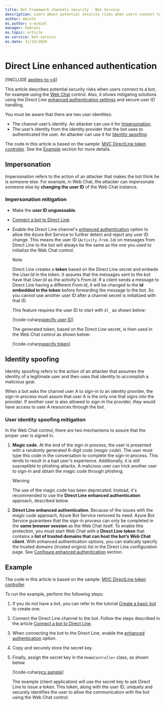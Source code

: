 ```yaml
---
title: Bot Framework channels security - Bot Service
description: Learn about potential security risks when users connect to a bot using the allowed channels
author: mmiele
ms.author: v-mimiel
manager: kamrani
ms.topic: article
ms.service: bot-service
ms.date: 11/19/2020
---
```


# Direct Line enhanced authentication

[!INCLUDE [applies-to-v4](../includes/applies-to-v4-current.md)]

This article describes potential security risks when users connect to a bot, for example using the [Web Chat](~/bot-service-channel-connect-webchat.md#embed-the-web-chat-control-in-a-web-page) control. Also, it shows mitigating solutions using the Direct Line [enhanced authentication settings](../bot-service-channel-connect-directline.md#configure-settings) and secure *user ID* handling.

You must be aware that there are two user identities:

- The channel user’s identity. An attacker can use it for [Impersonation](#impersonation).
- The user’s identity from the identity provider that the bot uses to authenticated the user. An attacker can use it for [Identity spoofing](#identity-spoofing).

The code in this article is based on the sample: [MVC DirectLine token controller](https://github.com/microsoft/BotBuilder-Samples/tree/main/experimental/DirectLineTokenSite). See the [Example](#example) section for more details.

<!-- Summarized from: https://blog.botframework.com/2018/09/25/enhanced-direct-line-authentication-features/ -->

## Impersonation

Impersonation refers to the action of an attacker that makes the bot think he is someone else. For example, in Web Chat, the attacker can impersonate someone else by **changing the user ID** of the Web Chat instance.

### Impersonation mitigation

- Make the **user ID unguessable**.
- [Connect a bot to Direct Line](../bot-service-channel-connect-directline.md).
- Enable the Direct Line channel's [enhanced authentication](../bot-service-channel-connect-directline.md#configure-settings) option to allow the Azure Bot Service to further detect and reject any user ID change. This means the user ID (`Activity.From.Id`) on messages from Direct Line to the bot will always be the same as the one you used to initialize the Web Chat control.

    > [!NOTE]
    > Direct Line creates a **token** based on the Direct Line secret and embeds the *User.Id* in the token.
    > It assures that the messages sent to the bot have that *User.Id* as the activity's *From.Id*. If a client sends a message to Direct Line having a different *From.Id*, it will be changed to the **Id embedded in the token** before forwarding the message to the bot. So you cannot use another user ID after a channel secret is initialized with that ID.

    This feature requires the user ID to start with `dl_` as shown below:

    [!code-csharp[specify user ID](~/../botbuilder-samples/experimental/DirectLineTokenSite/Bot_Auth_DL_Secure_Site_MVC/Controllers/HomeController.cs?range=15-50&highlight=9)]

    The generated token, based on the Direct Line secret, is then used in the Web Chat control as shown below:

    [!code-csharp[specify token](~/../botbuilder-samples/experimental/DirectLineTokenSite/Bot_Auth_DL_Secure_Site_MVC/Views/Home/Index.cshtml?range=1-16&highlight=11-14)]

## Identity spoofing

Identity spoofing refers to the action of an attacker that assumes the identity of a legitimate user and then uses that identity to accomplish a malicious goal.

When a bot asks the channel user A to sign-in to an identity provider, the sign-in process must assure that user A is the only one that signs into the provider. If another user is also allowed to sign-in the provider, they would have access to user A resources through the bot.

### User identity spoofing mitigation

In the Web Chat control, there are two mechanisms to assure that the proper user is signed in.

1. **Magic code**. At the end of the sign-in process, the user is presented with a randomly generated 6-digit code (*magic code*). The user must type this code in the conversation to complete the sign-in process. This tends to result in a bad user's experience. Additionally, it is still susceptible to phishing attacks. A malicious user can trick another user to sign-in and obtain the magic code through phishing.

    >[!WARNING]
    > The use of the magic code has been deprecated. Instead, it's recommended to use the **Direct Line enhanced authentication** approach, described below.

1. **Direct Line enhanced authentication**. Because of the issues with the *magic code* approach, Azure Bot Service removed its need. Azure Bot Service guarantees that the sign-in process can only be completed in the **same browser session** as the Web Chat itself.
To enable this protection, you must start Web Chat with a **Direct Line token** that contains a **list of trusted domains that can host the bot’s Web Chat client**. With enhanced authentication options, you can statically specify the trusted domains (trusted origins) list in the Direct Line configuration page. See [Configure enhanced authentication](../bot-service-channel-connect-directline.md#configure-enhanced-authentication) section.

## Example

The code in this article is based on the sample: [MVC DirectLine token controller](https://github.com/microsoft/BotBuilder-Samples/tree/main/experimental/DirectLineTokenSite).

To run the example, perform the following steps:

1. If you do not have a bot, you can refer to the tutorial [Create a basic bot](bot-builder-tutorial-create-basic-bot.md) to create one.
1. Connect the Direct Line channel to the bot. Follow the steps described in the article [Connect a bot to Direct Line](../bot-service-channel-connect-directline.md).
1. When connecting the bot to the Direct Line, enable the [enhanced authentication](../bot-service-channel-connect-directline.md#configure-settings) option.
1. Copy and securely store the secret key.
1. Finally, assign the secret key in the `HomeController` class, as shown below.

    [!code-csharp[cs sample](~/../botbuilder-samples/experimental/DirectLineTokenSite/Bot_Auth_DL_Secure_Site_MVC/Controllers/HomeController.cs?range=15-19&highlight=3-4)]

    The example (client application) will use the secret key to ask Direct Line to issue a token. This token, along with the user ID, uniquely and securely identifies the user to allow the communication with the bot using the Web Chat control.
